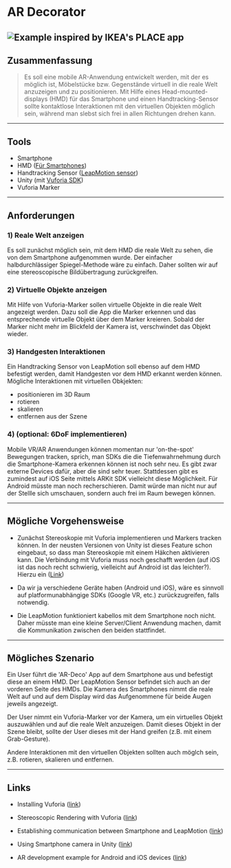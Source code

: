 # AR Decorator
![Example inspired by IKEA's PLACE app](https://user-images.githubusercontent.com/33485290/32548812-4be056de-c487-11e7-9a4c-17fb70320ded.jpg)
----
## Zusammenfassung

> Es soll eine mobile AR-Anwendung entwickelt werden, mit der es möglich ist, Möbelstücke bzw. Gegenstände virtuell in die reale Welt anzuzeigen und zu positionieren. Mit Hilfe eines Head-mounted-displays (HMD) für das Smartphone und einen Handtracking-Sensor sollte kontaktlose Interaktionen mit den virtuellen Objekten möglich sein, während man slebst sich frei in allen Richtungen drehen kann.

----
## Tools
* Smartphone
* HMD ([Für Smartphones](https://www.amazon.de/gp/product/B01L8DZA3O/ref=oh_aui_detailpage_o00_s01?ie=UTF8&psc=1))
* Handtracking Sensor ([LeapMotion sensor](https://www.leapmotion.com/))
* Unity (mit [Vuforia SDK](https://www.vuforia.com/))
* Vuforia Marker

----
## Anforderungen
### 1) Reale Welt anzeigen
Es soll zunächst möglich sein, mit dem HMD die reale Welt zu sehen, die von dem Smartphone aufgenommen wurde. Der einfacher halbdurchlässiger Spiegel-Methode wäre zu einfach. Daher sollten wir auf eine stereoscopische Bildübertragung zurückgreifen.

### 2) Virtuelle Objekte anzeigen
Mit Hilfe von Vuforia-Marker sollen virtuelle Objekte in die reale Welt angezeigt werden. Dazu soll die App die Marker erkennen und das entsprechende virtuelle Objekt über dem Marker kreieren. Sobald der Marker nicht mehr im Blickfeld der Kamera ist, verschwindet das Objekt wieder.

### 3) Handgesten Interaktionen
Ein Handtracking Sensor von LeapMotion soll ebenso auf dem HMD befestigt werden, damit Handgesten vor dem HMD erkannt werden können. Mögliche Interaktionen mit virtuellen Obkjekten:

* positionieren im 3D Raum
* rotieren
* skalieren
* entfernen aus der Szene

### 4) (optional: 6DoF implementieren)
Mobile VR/AR Anwendungen können momentan nur 'on-the-spot' Bewegungen tracken, sprich, man SDKs die die Tiefenwahrnehmung durch die Smartphone-Kamera erkennen können ist noch sehr neu. Es gibt zwar externe Devices dafür, aber die sind sehr teuer. Stattdessen gibt es zumindest auf iOS Seite mittels ARKit SDK vielleicht diese Möglichkeit. Für Android müsste man noch recherschieren. Damit  würde man nicht nur auf der Stellle sich umschauen, sondern auch frei im Raum bewegen können.

----
## Mögliche Vorgehensweise

* Zunächst Stereoskopie mit Vuforia implementieren und Markers tracken können. In der neusten Versionen von Unity ist dieses Feature schon eingebaut, so dass man Stereoskopie mit einem Häkchen aktivieren kann. Die Verbindung mit Vuforia muss noch geschafft werden (auf iOS ist das noch recht schwierig, vielleicht auf Android ist das leichter?). Hierzu ein ([Link](https://library.vuforia.com/articles/Solution/Working-with-Digital-Eyewear-in-Unity.html))


* Da wir ja verschiedene Geräte haben (Android und iOS), wäre es sinnvoll auf platformunabhängige SDKs (Google VR, etc.) zurückzugreifen, falls notwendig.


* Die LeapMotion funktioniert kabellos mit dem Smartphone noch nicht. Daher müsste man eine kleine Server/Client Anwendung machen, damit die Kommunikation zwischen den beiden stattfindet.


----
## Mögliches Szenario

Ein User führt die 'AR-Deco' App auf dem Smartphone aus und befestigt diese an einem HMD. Der LeapMotion Sensor befindet sich auch an der vorderen Seite des HMDs. Die Kamera des Smartphones nimmt die reale Welt auf und auf dem Display wird das Aufgenommene für beide Augen jeweils angezeigt.

Der User nimmt ein Vuforia-Marker vor der Kamera, um ein virtuelles Objekt auszuwählen und auf die reale Welt anzuzeigen. Damit dieses Objekt in der Szene bleibt, sollte der User dieses mit der Hand greifen (z.B.  mit einem Grab-Gesture).

Andere Interaktionen mit den virtuellen Objekten sollten auch möglch sein, z.B. rotieren, skalieren und entfernen.

----
## Links 
* Installing Vuforia ([link](https://library.vuforia.com/articles/Training/getting-started-with-vuforia-in-unity-2017-2-beta.html))

* Stereoscopic Rendering with Vuforia ([link](https://library.vuforia.com/articles/Solution/Working-with-Digital-Eyewear-in-Unity.html))

* Establishing communication between Smartphone and LeapMotion ([link](https://github.com/TangoChen/Coloreality))

* Using Smartphone camera in Unity ([link](https://www.youtube.com/watch?v=T6bd_MQ2ass))

* AR development example for Android and iOS devices ([link](https://programminghistorian.org/lessons/intro-to-augmented-reality-with-unity))


